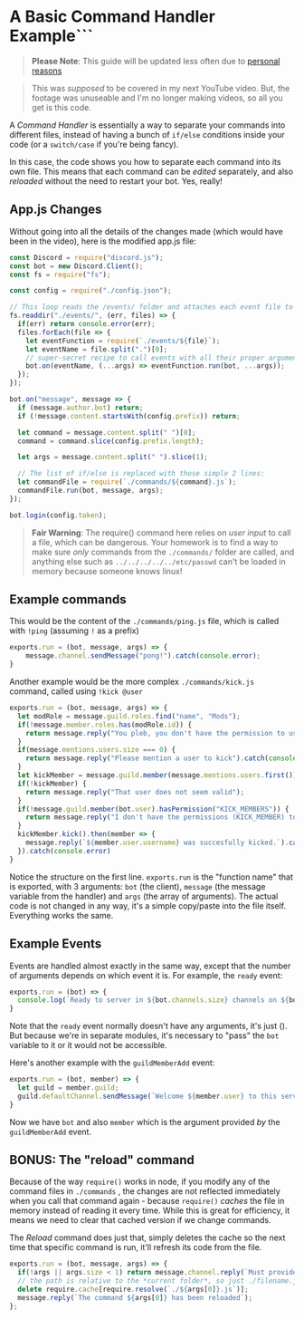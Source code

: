 # A Basic Command Handler Example```

> **Please Note**: This guide will be updated less often due to [personal reasons](/drama.md)

> This was *supposed* to be covered in my next YouTube video. But, the footage was unuseable and I'm no longer making videos, so all you get is this code.

A *Command Handler* is essentially a way to separate your commands into different files, instead of having a bunch of `if/else` conditions inside your code (or a `switch/case` if you're being fancy).

In this case, the code shows you how to separate each command into its own file. This means that each command can be *edited* separately, and also *reloaded* without the need to restart your bot. Yes, really!

## App.js Changes

Without going into all the details of the changes made (which would have been in the video), here is the modified app.js file:

```js
const Discord = require("discord.js");
const bot = new Discord.Client();
const fs = require("fs");

const config = require("./config.json");

// This loop reads the /events/ folder and attaches each event file to the appropriate event.
fs.readdir("./events/", (err, files) => {
  if(err) return console.error(err);
  files.forEach(file => {
    let eventFunction = require(`./events/${file}`);
    let eventName = file.split(".")[0];
    // super-secret recipe to call events with all their proper arguments *after* the `bot` var.
    bot.on(eventName, (...args) => eventFunction.run(bot, ...args));
  });
});

bot.on("message", message => {
  if (message.author.bot) return;
  if (!message.content.startsWith(config.prefix)) return;

  let command = message.content.split(" ")[0];
  command = command.slice(config.prefix.length);

  let args = message.content.split(" ").slice(1);

  // The list of if/else is replaced with those simple 2 lines:
  let commandFile = require(`./commands/${command}.js`);
  commandFile.run(bot, message, args);
});

bot.login(config.token);
```

> **Fair Warning**: The require() command here relies on *user input* to call a file, which can be dangerous. Your homework is to find a way to make sure *only* commands from the `./commands/` folder are called, and anything else such as `../../../../../etc/passwd` can't be loaded in memory because someone knows linux!

## Example commands

This would be the content of the `./commands/ping.js` file, which is called with `!ping` (assuming `!` as a prefix)

```js
exports.run = (bot, message, args) => {
    message.channel.sendMessage("pong!").catch(console.error);
}
```

Another example would be the more complex `./commands/kick.js` command, called using `!kick @user`

```js
exports.run = (bot, message, args) => {
  let modRole = message.guild.roles.find("name", "Mods");
  if(!message.member.roles.has(modRole.id)) {
    return message.reply("You pleb, you don't have the permission to use this command.").catch(console.error);
  }
  if(message.mentions.users.size === 0) {
    return message.reply("Please mention a user to kick").catch(console.error);
  }
  let kickMember = message.guild.member(message.mentions.users.first());
  if(!kickMember) {
    return message.reply("That user does not seem valid");
  }
  if(!message.guild.member(bot.user).hasPermission("KICK_MEMBERS")) {
    return message.reply("I don't have the permissions (KICK_MEMBER) to do this.").catch(console.error);
  }
  kickMember.kick().then(member => {
    message.reply(`${member.user.username} was succesfully kicked.`).catch(console.error);
  }).catch(console.error)
}
```

Notice the structure on the first line. `exports.run` is the "function name" that is exported, with 3 arguments: `bot` (the client), `message` (the message variable from the handler) and `args` (the array of arguments). The actual code is not changed in any way, it's a simple copy/paste into the file itself. Everything works the same. 

## Example Events

Events are handled almost exactly in the same way, except that the number of arguments depends on which event it is. For example, the `ready` event: 

```js
exports.run = (bot) => {
  console.log(`Ready to server in ${bot.channels.size} channels on ${bot.guilds.size} servers, for a total of ${bot.users.size} users.`);
}
```

Note that the `ready` event normally doesn't have any arguments, it's just (). But because we're in separate modules, it's necessary to "pass" the `bot` variable to it or it would not be accessible. 

Here's another example with the `guildMemberAdd` event: 

```js
exports.run = (bot, member) => {
  let guild = member.guild;
  guild.defaultChannel.sendMessage(`Welcome ${member.user} to this server.`).catch(console.error);
}
```

Now we have `bot` and also `member` which is the argument provided *by* the `guildMemberAdd` event.

## BONUS: The "reload" command

Because of the way `require()` works in node, if you modify any of the command files in `./commands` , the changes are not reflected immediately when you call that command again - because `require()` *caches* the file in memory instead of reading it every time. While this is great for efficiency, it means we need to clear that cached version if we change commands. 

The *Reload* command does just that, simply deletes the cache so the next time that specific command is run, it'll refresh its code from the file. 

```js
exports.run = (bot, message, args) => {
  if(!args || args.size < 1) return message.channel.reply(`Must provide a command name to reload.`);
  // the path is relative to the *current folder*, so just ./filename.js
  delete require.cache[require.resolve(`./${args[0]}.js`)];
  message.reply(`The command ${args[0]} has been reloaded`);
};
```